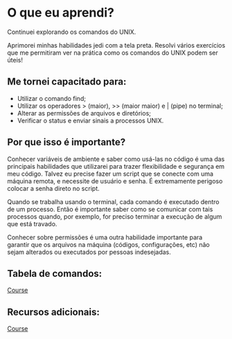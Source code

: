 # O que eu aprendi?

Continuei explorando os comandos do UNIX.

Aprimorei minhas habilidades jedi com a tela preta. Resolvi vários exercícios que me permitiram ver na prática como os comandos do UNIX podem ser úteis!

## Me tornei capacitado para:

- Utilizar o comando find;
- Utilizar os operadores > (maior), >> (maior maior) e | (pipe) no terminal;
- Alterar as permissões de arquivos e diretórios;
- Verificar o status e enviar sinais a processos UNIX.

## Por que isso é importante?

Conhecer variáveis de ambiente e saber como usá-las no código é uma das principais habilidades que utilizarei para trazer flexibilidade e segurança em meu código. Talvez eu precise fazer um script que se conecte com uma máquina remota, e necessite de usuário e senha. É extremamente perigoso colocar a senha direto no script.

Quando se trabalha usando o terminal, cada comando é executado dentro de um processo. Então é importante saber como se comunicar com tais processos quando, por exemplo, for preciso terminar a execução de algum que está travado.

Conhecer sobre permissões é uma outra habilidade importante para garantir que os arquivos na máquina (códigos, configurações, etc) não sejam alterados ou executados por pessoas indesejadas.

## Tabela de comandos:

[Course](https://app.betrybe.com/course/fundamentals/unix-bash-e-shell-script/unix-bash-parte-2/90c1ecf4-8342-4bf3-8323-fca77cde5515/conteudos/0ef8f660-51ce-48bf-82f1-56ca2daa705c/recapitulando/f450ac9e-1846-44ba-9bd9-4920ea0ec655?use_case=side_bar)

## Recursos adicionais:

[Course](https://app.betrybe.com/course/fundamentals/unix-bash-e-shell-script/unix-bash-parte-2/90c1ecf4-8342-4bf3-8323-fca77cde5515/recursos-adicionais-opcional/28e65866-ea30-4484-b6db-77af48527f5b?use_case=side_bar)
